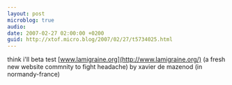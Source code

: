 ```yaml
---
layout: post
microblog: true
audio: 
date: 2007-02-27 02:00:00 +0200
guid: http://xtof.micro.blog/2007/02/27/t5734025.html
---
```

think i'll beta test [www.lamigraine.org](http://www.lamigraine.org/)   (a fresh new website commnity to fight headache) by xavier de mazenod (in normandy-france)

